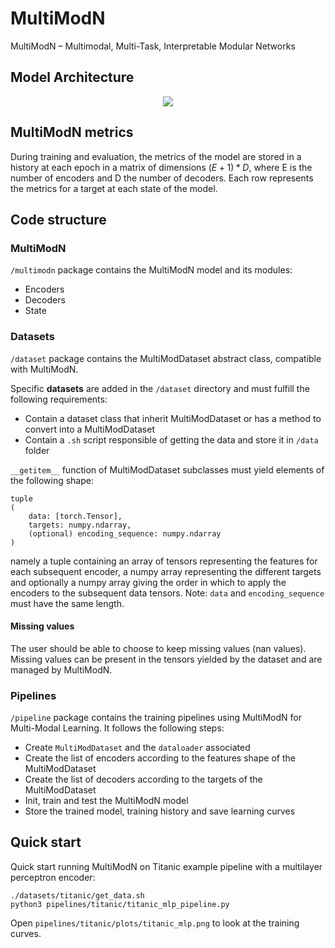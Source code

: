 # MultiModN
MultiModN – Multimodal, Multi-Task, Interpretable Modular Networks

## Model Architecture
<p align="center">
	<img src="https://docs.google.com/drawings/d/e/2PACX-1vQLCjRaSAQaDSqNhQhy7xMgbmxl_RzwToWchuc6t41hbTDMFdQO-yYIcp35qY3QUakUHOE4XgFu1L0q/pub?w=1531&h=510" />
</p>

## MultiModN metrics
During training and evaluation, the metrics of the model are stored in a history at each epoch in a matrix of dimensions $(E+1) * D$, where E is the number of encoders and D the number of decoders. Each row represents the metrics for a target at each state of the model.

## Code structure
### MultiModN
`/multimodn` package contains the MultiModN model and its modules:
* Encoders
* Decoders
* State

### Datasets
`/dataset` package contains the MultiModDataset abstract class, compatible with MultiModN.

Specific **datasets** are added in the `/dataset` directory and must fulfill the following requirements:
* Contain a dataset class that inherit MultiModDataset or has a method to convert into a MultiModDataset
* Contain a `.sh` script responsible of getting the data and store it in `/data` folder

`__getitem__` function of MultiModDataset subclasses must yield elements of the following shape:

```
tuple
(
	data: [torch.Tensor],
	targets: numpy.ndarray,
	(optional) encoding_sequence: numpy.ndarray
)
```

namely a tuple containing an array of tensors representing the features for each subsequent encoder, a numpy array representing the different targets and optionally a numpy array giving the order in which to apply the encoders to the subsequent data tensors. Note: `data` and `encoding_sequence` must have the same length.

#### **Missing values**
The user should be able to choose to keep missing values (nan values). Missing values can be present in the tensors yielded by the dataset and are managed by MultiModN.

### Pipelines
```/pipeline``` package contains the training pipelines using MultiModN for Multi-Modal Learning. It follows the following steps:

* Create `MultiModDataset` and the `dataloader` associated
* Create the list of encoders according to the features shape of the MultiModDataset
* Create the list of decoders according to the targets of the MultiModDataset
* Init, train and test the MultiModN model
* Store the trained model, training history and save learning curves

## Quick start
Quick start running MultiModN on Titanic example pipeline with a multilayer perceptron encoder:
```
./datasets/titanic/get_data.sh
python3 pipelines/titanic/titanic_mlp_pipeline.py
```
Open `pipelines/titanic/plots/titanic_mlp.png` to look at the training curves.
